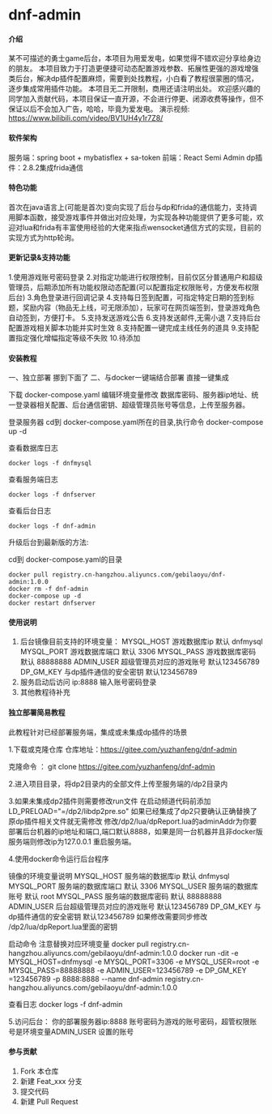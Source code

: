 # dnf-admin

#### 介绍
某不可描述的勇士game后台，本项目为用爱发电，如果觉得不错欢迎分享给身边的朋友。
本项目致力于打造更便捷可动态配置游戏参数、拓展性更强的游戏增强类后台，解决dp插件配置麻烦，需要到处找教程，小白看了教程很蒙圈的情况，逐步集成常用插件功能。
本项目无二开限制，商用还请注明出处。
欢迎感兴趣的同学加入贡献代码，本项目保证一直开源，不会进行停更、闭源收费等操作，但不保证以后不会加入广告，哈哈，毕竟为爱发电。
演示视频: https://www.bilibili.com/video/BV1UH4y1r7Z8/


#### 软件架构
服务端：spring boot + mybatisflex + sa-token
前端：React Semi Admin
dp插件：2.8.2集成frida通信

#### 特色功能
首次在java语言上(可能是首次)变向实现了后台与dp和frida的通信能力，支持调用脚本函数，接受游戏事件并做出对应处理，为实现各种功能提供了更多可能，欢迎对lua和frida有丰富使用经验的大佬来指点wensocket通信方式的实现，目前的实现方式为http轮询。

#### 更新记录&支持功能
1.使用游戏账号密码登录
2.对指定功能进行权限控制，目前仅区分普通用户和超级管理员，后期添加所有功能权限动态配置(可以配置指定权限账号，方便发布权限后台)
3.角色登录进行回调记录
4.支持每日签到配置，可指定特定日期的签到标题，奖励内容（物品无上线，可无限添加），玩家可在网页端签到，登录游戏角色自动签到，方便打卡。
5.支持发送游戏公告
6.支持发送邮件,无需小退
7.支持后台配置游戏相关脚本功能并实时生效
8.支持配置一键完成主线任务的道具
9.支持配置指定强化增幅指定等级不失败
10.待添加

#### 安装教程
一、独立部署
挪到下面了
二、与docker一键端结合部署 直接一键集成

下载 docker-compose.yaml  编辑环境变量修改 数据库密码、服务器ip地址、统一登录器相关配置、后台通信密钥、超级管理员账号等信息，上传至服务器。

登录服务器 cd到 docker-compose.yaml所在的目录,执行命令 docker-compose up -d

查看数据库日志
```shell
docker logs -f dnfmysql  
```
查看服务端日志
```shell
docker logs -f dnfserver  
```
查看后台日志
```shell
docker logs -f dnf-admin 
```

升级后台到最新版的方法:

cd到 docker-compose.yaml的目录
```shell
docker pull registry.cn-hangzhou.aliyuncs.com/gebilaoyu/dnf-admin:1.0.0
docker rm -f dnf-admin
docker-compose up -d
docker restart dnfserver
```




#### 使用说明

1.  后台镜像目前支持的环境变量： 
MYSQL_HOST 游戏数据库ip 默认 dnfmysql
MYSQL_PORT 游戏数据库端口 默认 3306
MYSQL_PASS 游戏数据库密码 默认 88888888
ADMIN_USER 超级管理员对应的游戏账号 默认123456789
DP_GM_KEY 与dp插件通信的安全密钥 默认123456789
2.  服务启动后访问 ip:8888 输入账号密码登录
3.  其他教程待补充


#### 独立部署简易教程

此教程针对已经部署服务端，集成或未集成dp插件的场景


1.下载或克隆仓库
   仓库地址：https://gitee.com/yuzhanfeng/dnf-admin

克隆命令 ： git clone https://gitee.com/yuzhanfeng/dnf-admin

2.进入项目目录，将dp2目录内的全部文件上传至服务端的/dp2目录内

3.如果未集成dp2插件则需要修改run文件  在启动频道代码前添加 LD_PRELOAD="=/dp2/libdp2pre.so"
如果已经集成了dp2只要确认正确替换了原dp插件相关文件就无需修改
修改/dp2/lua/dpReport.lua的adminAddr为你要部署后台机器的ip地址和端口,端口默认8888，如果是同一台机器并且非docker版服务端则修改ip为127.0.0.1
重启服务端。

4.使用docker命令运行后台程序

镜像的环境变量说明
MYSQL_HOST 服务端的数据库ip 默认 dnfmysql
MYSQL_PORT 服务端的数据库端口 默认 3306
MYSQL_USER 服务端的数据库账号 默认 root
MYSQL_PASS 服务端的数据库密码 默认 88888888
ADMIN_USER 后台超级管理员对应的游戏账号 默认123456789
DP_GM_KEY 与dp插件通信的安全密钥 默认123456789  如果修改需要同步修改 /dp2/lua/dpReport.lua里面的密钥


启动命令 注意替换对应环境变量
docker pull registry.cn-hangzhou.aliyuncs.com/gebilaoyu/dnf-admin:1.0.0
docker run -dit  -e MYSQL_HOST=dnfmysql  -e MYSQL_PORT=3306 -e MYSQL_USER=root -e MYSQL_PASS=88888888 -e ADMIN_USER=123456789 -e DP_GM_KEY =123456789 -p 8888:8888 --name dnf-admin registry.cn-hangzhou.aliyuncs.com/gebilaoyu/dnf-admin:1.0.0

查看日志
docker logs -f dnf-admin

5.访问后台： 你的部署服务器ip:8888     账号密码为游戏的账号密码，超管权限账号是环境变量ADMIN_USER 设置的账号

#### 参与贡献

1.  Fork 本仓库
2.  新建 Feat_xxx 分支
3.  提交代码
4.  新建 Pull Request


